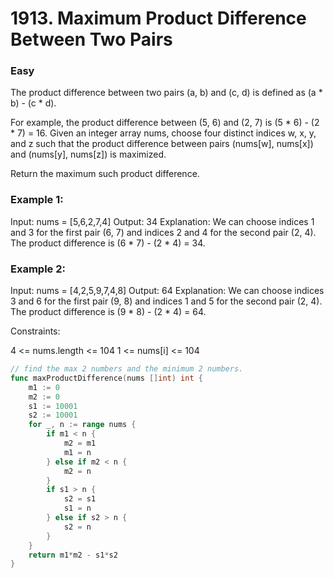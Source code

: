 # 1913. Maximum Product Difference Between Two Pairs

### Easy

The product difference between two pairs (a, b) and (c, d) is defined as (a * b) - (c * d).

For example, the product difference between (5, 6) and (2, 7) is (5 * 6) - (2 * 7) = 16.
Given an integer array nums, choose four distinct indices w, x, y, and z such that the product difference between pairs (nums[w], nums[x]) and (nums[y], nums[z]) is maximized.

Return the maximum such product difference.

### Example 1:

Input: nums = [5,6,2,7,4]
Output: 34
Explanation: We can choose indices 1 and 3 for the first pair (6, 7) and indices 2 and 4 for the second pair (2, 4).
The product difference is (6 * 7) - (2 * 4) = 34.

### Example 2:

Input: nums = [4,2,5,9,7,4,8]
Output: 64
Explanation: We can choose indices 3 and 6 for the first pair (9, 8) and indices 1 and 5 for the second pair (2, 4).
The product difference is (9 * 8) - (2 * 4) = 64.

Constraints:

4 <= nums.length <= 104
1 <= nums[i] <= 104

```go
// find the max 2 numbers and the minimum 2 numbers.
func maxProductDifference(nums []int) int {
	m1 := 0
	m2 := 0
	s1 := 10001
	s2 := 10001
	for _, n := range nums {
		if m1 < n {
			m2 = m1
			m1 = n
		} else if m2 < n {
			m2 = n
		}
		if s1 > n {
			s2 = s1
			s1 = n
		} else if s2 > n {
			s2 = n
		}
	}
	return m1*m2 - s1*s2
}
```